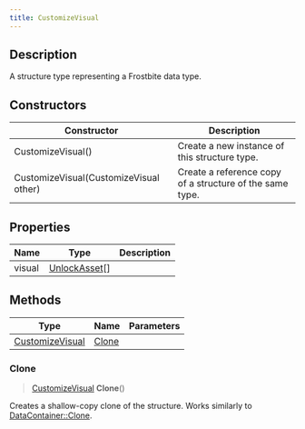 ```yaml
---
title: CustomizeVisual
---
```

## Description

A structure type representing a Frostbite data type.

## Constructors

| Constructor                            | Description                                              |
| -------------------------------------- | -------------------------------------------------------- |
| CustomizeVisual()                      | Create a new instance of this structure type.            |
| CustomizeVisual(CustomizeVisual other) | Create a reference copy of a structure of the same type. |

## Properties

| Name   | Type                           | Description |
| ------ | ------------------------------ | ----------- |
| visual | [UnlockAsset](UnlockAsset)\[\] |             |

## Methods

| Type                               | Name            | Parameters |
| ---------------------------------- | --------------- | ---------- |
| [CustomizeVisual](CustomizeVisual) | [Clone](#clone) |            |

### Clone

> [CustomizeVisual](CustomizeVisual) **Clone**()

Creates a shallow-copy clone of the structure. Works similarly to [DataContainer::Clone](/vext/ref/shared/class/datacontainer#clone).
